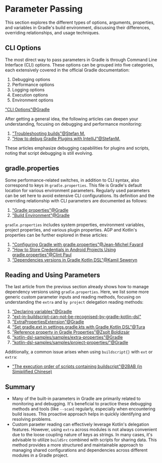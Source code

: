 # Parameter Passing

This section explores the different types of options, arguments, properties, and variables in Gradle's build environment, discussing their differences, overriding relationships, and usage techniques.

## CLI Options

The most direct way to pass parameters in Gradle is through Command Line Interface (CLI) options. These options can be grouped into five categories, each extensively covered in the official Gradle documentation:

1. Debugging options
2. Performance options
3. Logging options
4. Execution options
5. Environment options

["CLI Options"@Gradle](https://docs.gradle.org/current/userguide/command_line_interface.html#sec:command_line_debugging)

After getting a general idea, the following articles can deepen your understanding, focusing on debugging and performance monitoring:

1. ["Troubleshooting builds"@Stefan M.](https://medium.com/grandcentrix/how-to-debug-gradle-plugins-with-intellij-eef2ef681a7b)
2. ["How to debug Gradle Plugins with IntelliJ"@StefanM.](https://medium.com/grandcentrix/how-to-debug-gradle-plugins-with-intellij-eef2ef681a7b)

These articles emphasize debugging capabilities for plugins and scripts, noting that script debugging is still evolving.


## gradle.properties

Some performance-related switches, in addition to CLI syntax, also correspond to keys in `gradle.properties`. This file is Gradle's default location for various environment parameters. Regularly used parameters can be set here to avoid extensive CLI configurations. Its definition and the overriding relationship with CLI parameters are documented as follows:

1. ["Gradle properties"@Gradle](https://docs.gradle.org/current/userguide/build_environment.html#sec:gradle_configuration_properties)
2. ["Build Environment"@Gradle](https://docs.gradle.org/current/userguide/build_environment.html#sec:gradle_system_properties)

`gradle.properties` includes system properties, environment variables, project properties, and various plugin properties. AGP and Kotlin's properties can be further explored in these articles:

1. ["Configuring Gradle with gradle.properties"@Jean-Michel Fayard](https://dev.to/jmfayard/configuring-gradle-with-gradle-properties-211k)
2. ["How to Store Credentials in Android Projects Using gradle.properties"@Clint Paul](https://medium.com/swlh/how-to-safely-store-credentials-in-android-projects-using-gradle-properties-8cf500561095)
3. ["Dependencies versions in Gradle Kotlin DSL"@Kamil Seweryn](https://proandroiddev.com/dependencies-versions-in-gradle-kotlin-dsl-a8db15cedee2)

## Reading and Using Parameters

The last article from the previous section already shows how to manage dependency versions using `gradle.properties`. Here, we list some more generic custom parameter inputs and reading methods, focusing on understanding the `extra` and `by project` delegation reading methods:

1. ["Declaring variables"@Gradle](https://docs.gradle.org/current/userguide/writing_build_scripts.html#sec:declaring_variables)
2. ["ext-in-buildscript-can-not-be-recognised-by-gradle-kotlin-dsl"](https://stackoverflow.com/questions/45753733/ext-in-buildscript-can-not-be-recognised-by-gradle-kotlin-dsl)
3. ["ExtraPropertiesExtension"@Gradle](https://docs.gradle.org/4.7/dsl/org.gradle.api.plugins.ExtraPropertiesExtension.html)
4. ["Set gradle.ext in settings.gradle.kts with Gradle Kotlin DSL"@Tura](https://stackoverflow.com/questions/57603795/set-gradle-ext-in-settings-gradle-kts-with-gradle-kotlin-dsl)
5. ["Reference property in Gradle Properties"@Zsolt Boldizsár](https://stackoverflow.com/questions/56363135/reference-property-in-gradle-properties)
6. ["kotlin-dsl-samples/samples/extra-properties"@Gradle](https://github.com/gradle/kotlin-dsl-samples/blob/master/samples/extra-properties/build.gradle.kts)
7. ["kotlin-dsl-samples/samples/project-properties/"@Gradle](https://github.com/gradle/kotlin-dsl-samples/blob/master/samples/project-properties/build.gradle.kts)

Additionally, a common issue arises when using `buildscript{}` with `ext` or `extra`:

- ["The execution order of scripts containing buildscript"@2BAB (in Simiplified Chinese)](https://2bab.me/zh/blog/2017-06-21-daily-of-agp-buildscript-block-execute-order/)

## Summary

- Many of the built-in parameters in Gradle are primarily related to monitoring and debugging. It's beneficial to practice these debugging methods and tools (like `--scan`) regularly, especially when encountering build issues. This proactive approach helps in quickly identifying and resolving problems.
- Custom paraeter reading can effectively leverage Kotlin's delegation features. However, using `extra` across modules is not always convenient due to the loose coupling nature of keys as strings. In many cases, it's advisable to utilize `buildSrc` combined with scripts for sharing data. This method provides a more structured and maintainable approach to managing shared configurations and dependencies across different modules in a Gradle project.
